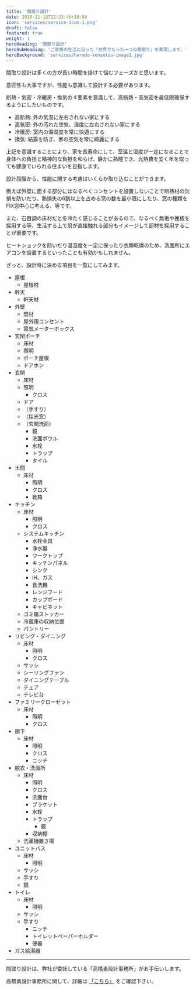 ```yaml
---
title: '間取り設計'
date: 2018-11-18T12:33:46+10:00
icon: 'services/service-icon-1.png'
draft: false
featured: true
weight: 1
heroHeading: '間取り設計'
heroSubHeading: 'ご家族の生活に沿った「世界でたった一つの間取り」を実現します。'
heroBackground: 'services/harada-kensetsu-image1.jpg'
---
```


間取り設計は多くの方が長い時間を掛けて悩むフェーズかと思います。

意匠性も大事ですが、性能も意識して設計する必要があります。

断熱・気密・冷暖房・換気の４要素を意識して、高断熱・高気密を最低限確保するようにしたいものです。

- 高断熱: 外の気温に左右されない家にする
- 高気密: 外の汚れた空気、湿度に左右されない家にする
- 冷暖房: 室内の温湿度を常に快適にする
- 換気: 結露を防ぎ、家の空気を常に綺麗にする

上記を意識することにより、家を長寿命にして、室温と湿度が一定になることで身体への負担と精神的な負担を和らげ、静かに熟睡でき、光熱費を安く年を取っても健康でいられる住まいを目指します。

設計段階から、性能に関する考慮はいくらか取り込むことができます。

例えば外壁に面する部分にはなるべくコンセントを設置しないことで断熱材の欠損を防いだり、熱損失の6割以上を占める窓の数を最小限にしたり、窓の種類をFIX窓中心に考える、等です。

また、石目調の床材だと冬冷たく感じることがあるので、なるべく無垢や挽板を採用する等、生活する上で肌が直接触れる部分もイメージして部材を採用することが重要です。

ヒートショックを防いだり温湿度を一定に保ったり衣類乾燥のため、洗面所にエアコンを設置するといったことも有効かもしれません。

ざっと、設計時に決める項目を一覧にしてみます。

- 屋根
  - 屋根材
- 軒天
  - 軒天材
- 外壁
  - 壁材
  - 屋外用コンセント
  - 電気メーターボックス
- 玄関ポーチ
  - 床材
  - 照明
  - ポーチ屋根
  - ドアホン
- 玄関
  - 床材
  - 照明
	- クロス
  - ドア
  - （手すり）
  - （採光窓）
  - （玄関洗面）
    - 鏡
    - 洗面ボウル
    - 水栓
    - トラップ
    - タイル
- 土間
  - 床材
	- 照明
	- クロス
	- 靴箱
- キッチン
  - 床材
	- 照明
	- クロス
  - システムキッチン
    - 水栓金具
    - 浄水器
    - ワークトップ
    - キッチンパネル
    - シンク
    - IH、ガス
    - 食洗機
    - レンジフード
    - カップボード
    - キャビネット
  - ゴミ箱ストッカー
  - 冷蔵庫の収納位置
  - パントリー
- リビング・ダイニング
  - 床材
	- 照明
	- クロス
  - サッシ
  - シーリングファン
  - ダイニングテーブル
  - チェア
  - テレビ台
- ファミリークローゼット
  - 床材
	- 照明
	- クロス
- 廊下
  - 床材
	- 照明
	- クロス
	- ニッチ
- 脱衣・洗面所
  - 床材
	- 照明
	- クロス
	- 洗面台
  	- ブラケット
  	- 水栓
  	- トラップ
		- 鏡
	- 収納棚
  - 洗濯機置き場
- ユニットバス
  - 床材
	- 照明
  - サッシ
  - 手すり
  - 鏡
- トイレ
  - 床材
	- 照明
  - サッシ
  - 手すり
	- ニッチ
	- トイレットペーパーホルダー
	- 便器
- ガス給湯器

***

間取り設計は、弊社が委託している「高橋勇設計事務所」がお手伝いします。

高橋勇設計事務所に関して、詳細は [「こちら」](https://www.archi-takahashi.com/) をご確認下さい。
